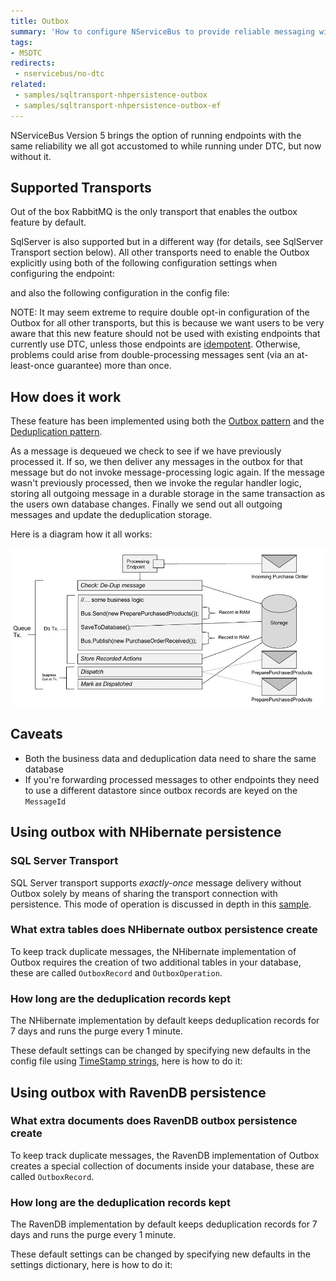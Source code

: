 ```yaml
---
title: Outbox
summary: 'How to configure NServiceBus to provide reliable messaging without using MSDTC or when MSDTC is not available'
tags:
- MSDTC
redirects:
 - nservicebus/no-dtc
related:
 - samples/sqltransport-nhpersistence-outbox
 - samples/sqltransport-nhpersistence-outbox-ef
---
```


NServiceBus Version 5 brings the option of running endpoints with the same reliability we all got accustomed to while running under DTC, but now without it. 


## Supported Transports

Out of the box RabbitMQ is the only transport that enables the outbox feature by default.

SqlServer is also supported but in a different way (for details, see SqlServer Transport section below).
All other transports need to enable the Outbox explicitly using both of the following configuration settings when configuring the endpoint:

<!-- import OutboxEnablineInCode -->  

and also the following configuration in the config file:

<!-- import OutboxEnablingInAppConfig --> 

NOTE: It may seem extreme to require double opt-in configuration of the Outbox for all other transports, but this is because we want users to be very aware that this new feature should not be used with existing endpoints that currently use DTC, unless those endpoints are [idempotent](http://en.wikipedia.org/wiki/Idempotence). Otherwise, problems could arise from double-processing messages sent (via an at-least-once guarantee) more than once.


## How does it work

These feature has been implemented using both the [Outbox pattern](http://gistlabs.com/2014/05/the-outbox/) and the [Deduplication pattern](http://en.wikipedia.org/wiki/Data_deduplication#In-line_deduplication).

As a message is dequeued we check to see if we have previously processed it. If so, we then deliver any messages in the outbox for that message but do not invoke message-processing logic again. If the message wasn't previously processed, then we invoke the regular handler logic, storing all outgoing message in a durable storage in the same transaction as the users own database changes. Finally we send out all outgoing messages and update the deduplication storage.

Here is a diagram how it all works:

![No DTC Diagram](outbox.png)


## Caveats

- Both the business data and deduplication data need to share the same database
- If you're forwarding processed messages to other endpoints they need to use a different datastore since outbox records are keyed on the `MessageId`


## Using outbox with NHibernate persistence


### SQL Server Transport

SQL Server transport supports *exactly-once* message delivery without Outbox solely by means of sharing the transport connection with persistence. This mode of operation is discussed in depth in this [sample](/samples/sqltransport-nhpersistence).


### What extra tables does NHibernate outbox persistence create 

To keep track duplicate messages, the NHibernate implementation of Outbox requires the creation of two additional tables in your database, these are called `OutboxRecord` and `OutboxOperation`.


### How long are the deduplication records kept

The NHibernate implementation by default keeps deduplication records for 7 days and runs the purge every 1 minute.

These default settings can be changed by specifying new defaults in the config file using [TimeStamp strings](https://msdn.microsoft.com/en-us/library/ee372286.aspx), here is how to do it:

<!-- import OutboxNHibernateTimeToKeep -->


## Using outbox with RavenDB persistence


### What extra documents does RavenDB outbox persistence create 

To keep track duplicate messages, the RavenDB implementation of Outbox creates a special collection of documents inside your database, these are called `OutboxRecord`.


### How long are the deduplication records kept

The RavenDB implementation by default keeps deduplication records for 7 days and runs the purge every 1 minute.

These default settings can be changed by specifying new defaults in the settings dictionary, here is how to do it:

<!-- import OutboxRavendBTimeToKeep -->
